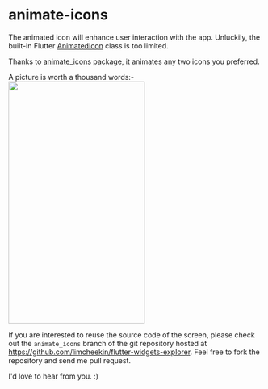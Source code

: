 # animate-icons

The animated icon will enhance user interaction with the app.
Unluckily, the built-in Flutter [AnimatedIcon](https://api.flutter.dev/flutter/material/AnimatedIcon-class.html) class is too limited.

Thanks to [animate_icons](https://pub.dev/packages/animate_icons) package, it animates any two icons you preferred.

A picture is worth a thousand words:-
<br /><img src="../../images/animate_icons/screenshots.gif" height="480px" width="270px" />

If you are interested to reuse the source code of the screen, please check out the `animate_icons` branch of the git repository hosted at https://github.com/limcheekin/flutter-widgets-explorer. Feel free to fork the repository and send me pull request.

I'd love to hear from you. :)
